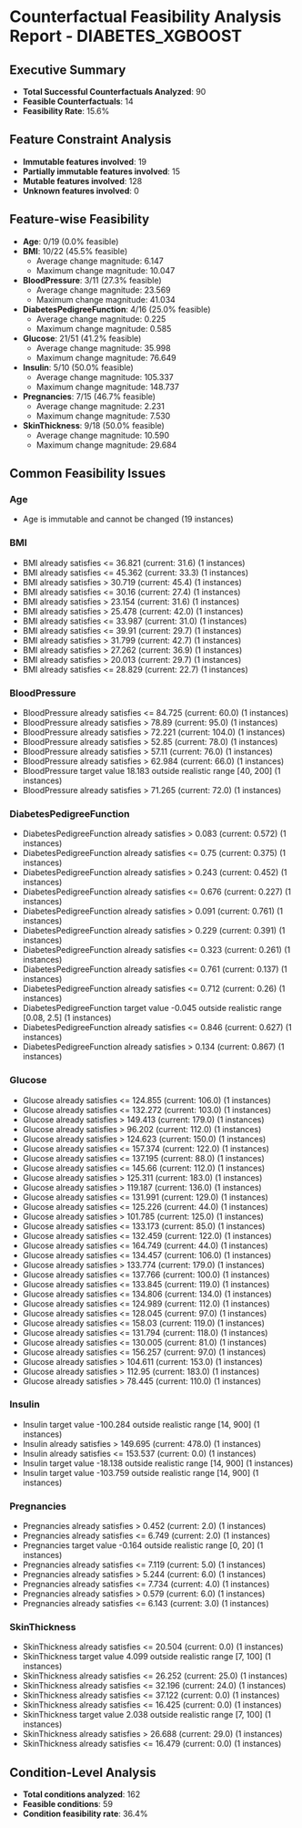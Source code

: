 # Counterfactual Feasibility Analysis Report - DIABETES_XGBOOST

## Executive Summary
- **Total Successful Counterfactuals Analyzed**: 90
- **Feasible Counterfactuals**: 14
- **Feasibility Rate**: 15.6%

## Feature Constraint Analysis
- **Immutable features involved**: 19
- **Partially immutable features involved**: 15
- **Mutable features involved**: 128
- **Unknown features involved**: 0

## Feature-wise Feasibility
- **Age**: 0/19 (0.0% feasible)
- **BMI**: 10/22 (45.5% feasible)
  - Average change magnitude: 6.147
  - Maximum change magnitude: 10.047
- **BloodPressure**: 3/11 (27.3% feasible)
  - Average change magnitude: 23.569
  - Maximum change magnitude: 41.034
- **DiabetesPedigreeFunction**: 4/16 (25.0% feasible)
  - Average change magnitude: 0.225
  - Maximum change magnitude: 0.585
- **Glucose**: 21/51 (41.2% feasible)
  - Average change magnitude: 35.998
  - Maximum change magnitude: 76.649
- **Insulin**: 5/10 (50.0% feasible)
  - Average change magnitude: 105.337
  - Maximum change magnitude: 148.737
- **Pregnancies**: 7/15 (46.7% feasible)
  - Average change magnitude: 2.231
  - Maximum change magnitude: 7.530
- **SkinThickness**: 9/18 (50.0% feasible)
  - Average change magnitude: 10.590
  - Maximum change magnitude: 29.684

## Common Feasibility Issues

### Age
- Age is immutable and cannot be changed (19 instances)

### BMI
- BMI already satisfies <= 36.821 (current: 31.6) (1 instances)
- BMI already satisfies <= 45.362 (current: 33.3) (1 instances)
- BMI already satisfies > 30.719 (current: 45.4) (1 instances)
- BMI already satisfies <= 30.16 (current: 27.4) (1 instances)
- BMI already satisfies > 23.154 (current: 31.6) (1 instances)
- BMI already satisfies > 25.478 (current: 42.0) (1 instances)
- BMI already satisfies <= 33.987 (current: 31.0) (1 instances)
- BMI already satisfies <= 39.91 (current: 29.7) (1 instances)
- BMI already satisfies > 31.799 (current: 42.7) (1 instances)
- BMI already satisfies > 27.262 (current: 36.9) (1 instances)
- BMI already satisfies > 20.013 (current: 29.7) (1 instances)
- BMI already satisfies <= 28.829 (current: 22.7) (1 instances)

### BloodPressure
- BloodPressure already satisfies <= 84.725 (current: 60.0) (1 instances)
- BloodPressure already satisfies > 78.89 (current: 95.0) (1 instances)
- BloodPressure already satisfies > 72.221 (current: 104.0) (1 instances)
- BloodPressure already satisfies > 52.85 (current: 78.0) (1 instances)
- BloodPressure already satisfies > 57.11 (current: 76.0) (1 instances)
- BloodPressure already satisfies > 62.984 (current: 66.0) (1 instances)
- BloodPressure target value 18.183 outside realistic range [40, 200] (1 instances)
- BloodPressure already satisfies > 71.265 (current: 72.0) (1 instances)

### DiabetesPedigreeFunction
- DiabetesPedigreeFunction already satisfies > 0.083 (current: 0.572) (1 instances)
- DiabetesPedigreeFunction already satisfies <= 0.75 (current: 0.375) (1 instances)
- DiabetesPedigreeFunction already satisfies > 0.243 (current: 0.452) (1 instances)
- DiabetesPedigreeFunction already satisfies <= 0.676 (current: 0.227) (1 instances)
- DiabetesPedigreeFunction already satisfies > 0.091 (current: 0.761) (1 instances)
- DiabetesPedigreeFunction already satisfies > 0.229 (current: 0.391) (1 instances)
- DiabetesPedigreeFunction already satisfies <= 0.323 (current: 0.261) (1 instances)
- DiabetesPedigreeFunction already satisfies <= 0.761 (current: 0.137) (1 instances)
- DiabetesPedigreeFunction already satisfies <= 0.712 (current: 0.26) (1 instances)
- DiabetesPedigreeFunction target value -0.045 outside realistic range [0.08, 2.5] (1 instances)
- DiabetesPedigreeFunction already satisfies <= 0.846 (current: 0.627) (1 instances)
- DiabetesPedigreeFunction already satisfies > 0.134 (current: 0.867) (1 instances)

### Glucose
- Glucose already satisfies <= 124.855 (current: 106.0) (1 instances)
- Glucose already satisfies <= 132.272 (current: 103.0) (1 instances)
- Glucose already satisfies > 149.413 (current: 179.0) (1 instances)
- Glucose already satisfies > 96.202 (current: 112.0) (1 instances)
- Glucose already satisfies > 124.623 (current: 150.0) (1 instances)
- Glucose already satisfies <= 157.374 (current: 122.0) (1 instances)
- Glucose already satisfies <= 137.195 (current: 88.0) (1 instances)
- Glucose already satisfies <= 145.66 (current: 112.0) (1 instances)
- Glucose already satisfies > 125.311 (current: 183.0) (1 instances)
- Glucose already satisfies > 119.187 (current: 136.0) (1 instances)
- Glucose already satisfies <= 131.991 (current: 129.0) (1 instances)
- Glucose already satisfies <= 125.226 (current: 44.0) (1 instances)
- Glucose already satisfies > 101.785 (current: 125.0) (1 instances)
- Glucose already satisfies <= 133.173 (current: 85.0) (1 instances)
- Glucose already satisfies <= 132.459 (current: 122.0) (1 instances)
- Glucose already satisfies <= 164.749 (current: 44.0) (1 instances)
- Glucose already satisfies <= 134.457 (current: 106.0) (1 instances)
- Glucose already satisfies > 133.774 (current: 179.0) (1 instances)
- Glucose already satisfies <= 137.766 (current: 100.0) (1 instances)
- Glucose already satisfies <= 133.845 (current: 119.0) (1 instances)
- Glucose already satisfies <= 134.806 (current: 134.0) (1 instances)
- Glucose already satisfies <= 124.989 (current: 112.0) (1 instances)
- Glucose already satisfies <= 128.045 (current: 97.0) (1 instances)
- Glucose already satisfies <= 158.03 (current: 119.0) (1 instances)
- Glucose already satisfies <= 131.794 (current: 118.0) (1 instances)
- Glucose already satisfies <= 130.005 (current: 81.0) (1 instances)
- Glucose already satisfies <= 156.257 (current: 97.0) (1 instances)
- Glucose already satisfies > 104.611 (current: 153.0) (1 instances)
- Glucose already satisfies > 112.95 (current: 183.0) (1 instances)
- Glucose already satisfies > 78.445 (current: 110.0) (1 instances)

### Insulin
- Insulin target value -100.284 outside realistic range [14, 900] (1 instances)
- Insulin already satisfies > 149.695 (current: 478.0) (1 instances)
- Insulin already satisfies <= 153.537 (current: 0.0) (1 instances)
- Insulin target value -18.138 outside realistic range [14, 900] (1 instances)
- Insulin target value -103.759 outside realistic range [14, 900] (1 instances)

### Pregnancies
- Pregnancies already satisfies > 0.452 (current: 2.0) (1 instances)
- Pregnancies already satisfies <= 6.749 (current: 2.0) (1 instances)
- Pregnancies target value -0.164 outside realistic range [0, 20] (1 instances)
- Pregnancies already satisfies <= 7.119 (current: 5.0) (1 instances)
- Pregnancies already satisfies > 5.244 (current: 6.0) (1 instances)
- Pregnancies already satisfies <= 7.734 (current: 4.0) (1 instances)
- Pregnancies already satisfies > 0.579 (current: 6.0) (1 instances)
- Pregnancies already satisfies <= 6.143 (current: 3.0) (1 instances)

### SkinThickness
- SkinThickness already satisfies <= 20.504 (current: 0.0) (1 instances)
- SkinThickness target value 4.099 outside realistic range [7, 100] (1 instances)
- SkinThickness already satisfies <= 26.252 (current: 25.0) (1 instances)
- SkinThickness already satisfies <= 32.196 (current: 24.0) (1 instances)
- SkinThickness already satisfies <= 37.122 (current: 0.0) (1 instances)
- SkinThickness already satisfies <= 16.425 (current: 0.0) (1 instances)
- SkinThickness target value 2.038 outside realistic range [7, 100] (1 instances)
- SkinThickness already satisfies > 26.688 (current: 29.0) (1 instances)
- SkinThickness already satisfies <= 16.479 (current: 0.0) (1 instances)

## Condition-Level Analysis
- **Total conditions analyzed**: 162
- **Feasible conditions**: 59
- **Condition feasibility rate**: 36.4%

